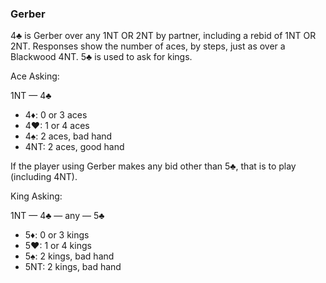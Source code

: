 ### Gerber
4♣ is Gerber over any 1NT OR 2NT by partner, including a rebid of
1NT OR 2NT. Responses show the number of aces, by steps, just as over a Blackwood
4NT. 5♣ is used to ask for kings.

Ace Asking:

1NT — 4♣
   * 4♦: 0 or 3 aces
   * 4♥: 1 or 4 aces
   * 4♠: 2 aces, bad hand
   * 4NT: 2 aces, good hand

If the player using Gerber makes any bid other than 5♣, that is to play
(including 4NT).

King Asking:

1NT — 4♣ — any — 5♣ 
   * 5♦: 0 or 3 kings
   * 5♥: 1 or 4 kings
   * 5♠: 2 kings, bad hand
   * 5NT: 2 kings, bad hand

